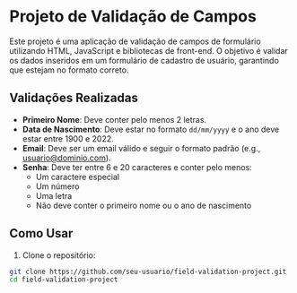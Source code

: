 # Projeto de Validação de Campos

Este projeto é uma aplicação de validação de campos de formulário utilizando HTML, JavaScript e bibliotecas de front-end. O objetivo é validar os dados inseridos em um formulário de cadastro de usuário, garantindo que estejam no formato correto.

## Validações Realizadas

- **Primeiro Nome**: Deve conter pelo menos 2 letras.
- **Data de Nascimento**: Deve estar no formato `dd/mm/yyyy` e o ano deve estar entre 1900 e 2022.
- **Email**: Deve ser um email válido e seguir o formato padrão (e.g., usuario@dominio.com).
- **Senha**: Deve ter entre 6 e 20 caracteres e conter pelo menos:
  - Um caractere especial
  - Um número
  - Uma letra
  - Não deve conter o primeiro nome ou o ano de nascimento

## Como Usar

1. Clone o repositório:

```bash
git clone https://github.com/seu-usuario/field-validation-project.git
cd field-validation-project
